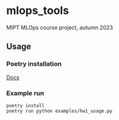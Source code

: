 # mlops_tools
MIPT MLOps course project, autumn 2023

## Usage

### Poetry installation

[Docs](https://python-poetry.org/docs/#installation)

### Example run

```
poetry install
poetry run python examples/hw1_usage.py
```